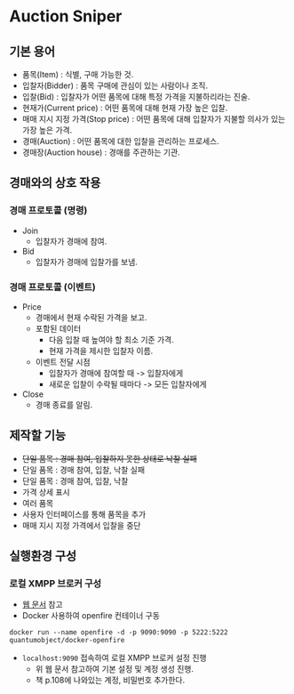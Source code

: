 # Auction Sniper

## 기본 용어

- 품목(Item) : 식별, 구매 가능한 것.
- 입찰자(Bidder) : 품목 구매에 관심이 있는 사람이나 조직.
- 입찰(Bid) : 입찰자가 어떤 품목에 대해 특정 가격을 지불하리라는 진술.
- 현재가(Current price) : 어떤 품목에 대해 현재 가장 높은 입찰.
- 매매 지시 지정 가격(Stop price) : 어떤 품목에 대해 입찰자가 지불할 의사가 있는 가장 높은 가격.
- 경매(Auction) : 어떤 품목에 대한 입찰을 관리하는 프로세스.
- 경매장(Auction house) : 경매를 주관하는 기관.

## 경매와의 상호 작용

### 경매 프로토콜 (명령)

- Join
    - 입찰자가 경매에 참여.
- Bid
    - 입찰자가 경매에 입찰가를 보냄.

### 경매 프로토콜 (이벤트)

- Price
    - 경매에서 현재 수락된 가격을 보고.
    - 포함된 데이터
        - 다음 입찰 때 높여야 할 최소 기준 가격.
        - 현재 가격을 제시한 입찰자 이름.
    - 이벤트 전달 시점
        - 입찰자가 경매에 참여할 때 -> 입찰자에게
        - 새로운 입찰이 수락될 때마다 -> 모든 입찰자에게
- Close
    - 경매 종료를 알림.

## 제작할 기능

- ~~단일 품목 : 경매 참여, 입찰하지 못한 상태로 낙찰 실패~~
- 단일 품목 : 경매 참여, 입찰, 낙찰 실패
- 단일 품목 : 경매 참여, 입찰, 낙찰
- 가격 상세 표시
- 여러 품목
- 사용자 인터페이스를 통해 품목을 추가
- 매매 지시 지정 가격에서 입찰을 중단

## 실행환경 구성

### 로컬 XMPP 브로커 구성

- [웹 문서](https://edgevpn.io/openfiredocker/) 참고
- Docker 사용하여 openfire 컨테이너 구동

```shell
docker run --name openfire -d -p 9090:9090 -p 5222:5222  quantumobject/docker-openfire
```

- `localhost:9090` 접속하여 로컬 XMPP 브로커 설정 진행
    - 위 웹 문서 참고하여 기본 설정 및 계정 생성 진행.
    - 책 p.108에 나와있는 계정, 비밀번호 추가한다.
